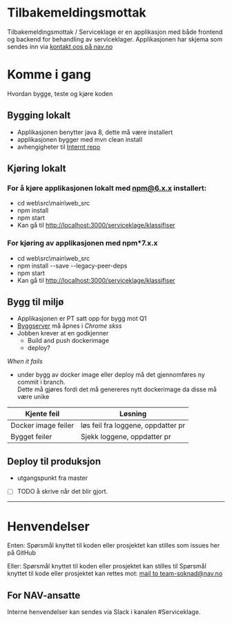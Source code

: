 Tilbakemeldingsmottak
================

Tilbakemeldingsmottak / Serviceklage er en applikasjon med både frontend og backend
for behandling av serviceklager. 
Applikasjonen har skjema som sendes inn via [kontakt oos på nav.no](https://www.nav.no/person/kontakt-oss/nb/tilbakemeldinger/serviceklage/login)



# Komme i gang

Hvordan bygge, teste og kjøre koden

## Bygging lokalt
* Applikasjonen benytter java 8, dette må være installert
* applikasjonen bygger med mvn clean install
* avhengigheter til [Internt repo](https://repo.adeo.no)

## Kjøring lokalt
### For å kjøre applikasjonen lokalt med npm@6.x.x installert:
* cd web\src\main\web_src
* npm install
* npm start
* Kan gå til [http://localhost:3000/serviceklage/klassifiser](http://localhost:3000/serviceklage/klassifiser)
### For kjøring av applikasjonen med npm*7.x.x
* cd web\src\main\web_src
* npm install --save --legacy-peer-deps
* npm start
* Kan gå til [http://localhost:3000/serviceklage/klassifiser](http://localhost:3000/serviceklage/klassifiser)

## Bygg til miljø
* Applikasjonen er PT satt opp for bygg mot Q1
* [Byggserver](https://dok-jenkins.adeo.no/job/tilbakemeldingsmottak2/) må åpnes i *Chrome skss*  
* Jobben krever at en godkjenner  
    * Build and push dockerimage
    * deploy?
    
*When it fails*
* under bygg av docker image eller deploy må det gjennomføres ny commit i branch.  
Dette må gjøres fordi det må genereres nytt dockerimage da disse må være unike

Kjente feil | Løsning  
----------- | -------  
Docker image feiler | løs feil fra loggene,  oppdatter pr
Bygget feiler | Sjekk loggene, oppdatter pr  



## Deploy til produksjon
* utgangspunkt fra master
- [ ] TODO å skrive når det blir gjort.

---

# Henvendelser

Enten:
Spørsmål knyttet til koden eller prosjektet kan stilles som issues her på GitHub

Eller:
Spørsmål knyttet til koden eller prosjektet kan stilles til Spørsmål knyttet til kode eller prosjektet kan rettes mot:
[mail to team-soknad@nav.no](mailto:team-soknad@nav.no)

## For NAV-ansatte

Interne henvendelser kan sendes via Slack i kanalen #Serviceklage.
